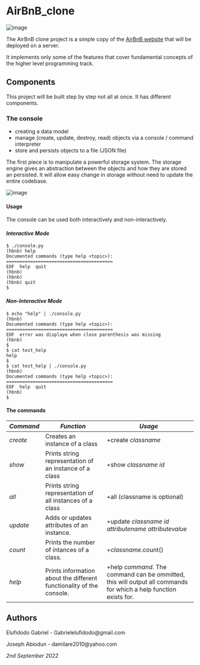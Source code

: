 # AirBnB_clone

![image](https://user-images.githubusercontent.com/27401241/123797101-816aac80-d8ee-11eb-8aac-13362397f7fa.png)


The AirBnB clone project is a simple copy of the [AirBnB website](https://alx-intranet.hbtn.io/rltoken/m8g02HcD2ovrl_K-zulYBw) that will be deployed on a server.

It implements only some of the features that cover fundamental concepts of the higher level programming track.

## Components

This project will be built step by step not all at once. It has different components.

### The console
-  creating a data model
-  manage (create, update, destroy, read) objects via a console / command interpreter
-  store and persists objects to a file (JSON file)

The first piece is to manipulate a powerful storage system. The storage engine gives an abstraction between the objects and how they are stored an persisted. It will allow easy change in storage without need to update the entire codebase.

![image](https://user-images.githubusercontent.com/27401241/123797176-96dfd680-d8ee-11eb-9414-ee496ec466e3.png)

#### Usage

The console can be used both interactively and non-interactively.


#### *Interactive Mode*
```
$ ./console.py
(hbnb) help
Documented commands (type help <topic>):
========================================
EOF  help  quit
(hbnb) 
(hbnb) 
(hbnb) quit
$
```

 
#### *Non-Interactive Mode*
```
$ echo "help" | ./console.py
(hbnb)
Documented commands (type help <topic>):
========================================
EOF  error was displaye when close parenthesis was missing
(hbnb) 
$
$ cat test_help
help
$
$ cat test_help | ./console.py
(hbnb)
Documented commands (type help <topic>):
========================================
EOF  help  quit
(hbnb) 
$
```

#### The commands

*Command*  |  *Function*                                		          | *Usage* 
-----------|----------------------------------------------------------------------|-----------
_create_   | Creates an instance of a class                                       | +create _classname_
_show_     | Prints string representation of an instance of a class               | +show _classname_ _id_
_all_      | Prints string representation of all instances of a class             | +all (classname is optional)
_update_   | Adds or updates attributes of an instance.                           | +update _classname_ _id_ _attributename_ _attributevalue_
_count_    | Prints the number of intances of a class.                            | +_classname_.count()
_help_     | Prints information about the different functionality of the console. | +help _command_. The command can be ommitted, this will output all commands for which a help function exists for.



## Authors

<p> Elufidodo Gabriel - Gabrielelufidodo@gmail.com</p>
<p> Joseph Abiodun - damilare2010@yahoo.com</p>



_2nd September 2022_
